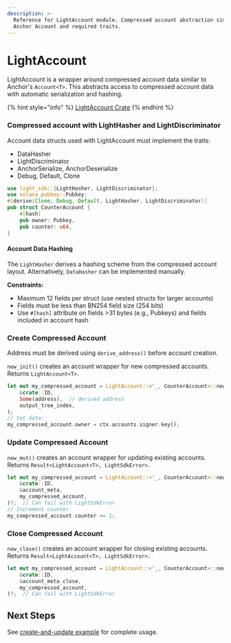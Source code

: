 ```yaml
---
description: >-
  Reference for LightAccount module. Compressed account abstraction similar to
  Anchor Account and required traits.
---
```


# LightAccount

LightAccount is a wrapper around compressed account data similar to Anchor's `Account<T>`. This abstracts access to compressed account data with automatic serialization and hashing.

{% hint style="info" %}
[LightAccount Crate](https://docs.rs/light-sdk/latest/light_sdk/account/index.html#light-account)
{% endhint %}

### Compressed account with LightHasher and LightDiscriminator

Account data structs used with LightAccount must implement the traits:

* DataHasher
* LightDiscriminator
* AnchorSerialize, AnchorDeserialize
* Debug, Default, Clone

```rust
use light_sdk::{LightHasher, LightDiscriminator};
use solana_pubkey::Pubkey;
#[derive(Clone, Debug, Default, LightHasher, LightDiscriminator)]
pub struct CounterAccount {
    #[hash]
    pub owner: Pubkey,
    pub counter: u64,
}
```

#### Account Data Hashing

The `LightHasher` derives a hashing scheme from the compressed account layout. Alternatively, `DataHasher` can be implemented manually.

**Constraints:**

* Maximum 12 fields per struct (use nested structs for larger accounts)
* Fields must be less than BN254 field size (254 bits)
* Use `#[hash]` attribute on fields >31 bytes (e.g., Pubkeys) and fields included in account hash

### Create Compressed Account

Address must be derived using `derive_address()` before account creation.

`new_init()` creates an account wrapper for new compressed accounts. Returns `LightAccount<T>`.

```rust
let mut my_compressed_account = LightAccount::<'_, CounterAccount>::new_init(
    &crate::ID,
    Some(address),  // derived address
    output_tree_index,
);
// Set data:
my_compressed_account.owner = ctx.accounts.signer.key();
```

### Update Compressed Account

`new_mut()` creates an account wrapper for updating existing accounts. Returns `Result<LightAccount<T>, LightSdkError>`.

```rust
let mut my_compressed_account = LightAccount::<'_, CounterAccount>::new_mut(
    &crate::ID,
    &account_meta,
    my_compressed_account,
)?;  // Can fail with LightSdkError
// Increment counter.
my_compressed_account.counter += 1;
```

### Close Compressed Account

`new_close()` creates an account wrapper for closing existing accounts. Returns `Result<LightAccount<T>, LightSdkError>`.

```rust
let mut my_compressed_account = LightAccount::<'_, CounterAccount>::new_close(
    &crate::ID,
    &account_meta_close,
    my_compressed_account,
)?;  // Can fail with LightSdkError
```

## Next Steps

See [create-and-update example](https://github.com/Lightprotocol/program-examples/tree/main/create-and-update) for complete usage.
